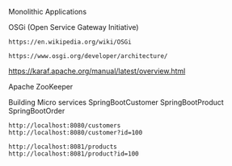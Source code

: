 
Monolithic Applications


OSGi (Open Service Gateway Initiative)

	https://en.wikipedia.org/wiki/OSGi

	https://www.osgi.org/developer/architecture/

	
https://karaf.apache.org/manual/latest/overview.html


Apache ZooKeeper





Building Micro services
	SpringBootCustomer
	SpringBootProduct
	SpringBootOrder
	
	
	http://localhost:8080/customers
	http://localhost:8080/customer?id=100
	
	http://localhost:8081/products
	http://localhost:8081/product?id=100
	
